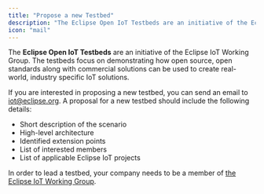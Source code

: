 ```yaml
---
title: "Propose a new Testbed"
description: "The Eclipse Open IoT Testbeds are an initiative of the Eclipse IoT Working Group. The testbeds focus on demonstrating how open source, open standards along with commercial solutions can be used to create real-world, industry specific IoT solutions."
icon: "mail"
---
```


The **Eclipse Open IoT Testbeds** are an initiative of the Eclipse IoT Working Group. The testbeds focus on demonstrating how open source, open standards along with commercial solutions can be used to create real-world, industry specific IoT solutions.

If you are interested in proposing a new testbed, you can send an email to iot@eclipse.org. A proposal for a new testbed should include the following details:

- Short description of the scenario
- High-level architecture
- Identified extension points
- List of interested members
- List of applicable Eclipse IoT projects

In order to lead a testbed, your company needs to be a member of [the Eclipse IoT Working Group](https://iot.eclipse.org/working-group).